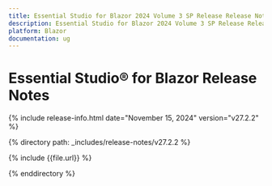 ```yaml
---
title: Essential Studio for Blazor 2024 Volume 3 SP Release Release Notes  
description: Essential Studio for Blazor 2024 Volume 3 SP Release Release Notes  
platform: Blazor
documentation: ug
---
```


# Essential Studio&reg; for Blazor Release Notes  

{% include release-info.html date="November 15, 2024"  version="v27.2.2" %}

{% directory path: _includes/release-notes/v27.2.2 %}

{% include {{file.url}} %}

{% enddirectory %}